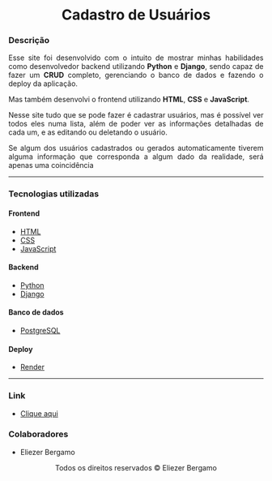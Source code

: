 <h1 align="center">Cadastro de Usuários</h1>

<section>
  <div>
    <h3>Descrição</h3>
    <p align="justify">
      Esse site foi desenvolvido com o intuito de mostrar minhas habilidades como desenvolvedor
      backend utilizando <b>Python</b> e <b>Django</b>, sendo capaz de fazer um <b>CRUD</b>
      completo, gerenciando o banco de dados e fazendo o deploy da aplicação.
    </p>
    <p  align="justify">
      Mas também desenvolvi o frontend utilizando <b>HTML</b>, <b>CSS</b> e <b>JavaScript</b>.
    </p>
    <p  align="justify">
      Nesse site tudo que se pode fazer é cadastrar usuários, mas é possível ver todos eles
      numa lista, além de poder ver as informações detalhadas de cada um, e as editando ou
      deletando o usuário.
    </p>
    <p  align="justify">
      Se algum dos usuários cadastrados ou gerados automaticamente tiverem alguma informação
      que corresponda a algum dado da realidade, será apenas uma coincidência
    </p>
  </div><hr>

  <div>
    <h3>Tecnologias utilizadas</h3>
    <h4>Frontend</h4>
    <ul>
      <li>
        <a href="https://developer.mozilla.org/pt-BR/docs/Web/HTML">HTML</a>
      </li>
      <li>
        <a href="https://developer.mozilla.org/pt-BR/docs/Web/CSS">CSS</a>
      </li>
      <li>
        <a href="https://developer.mozilla.org/pt-BR/docs/Web/JavaScript">JavaScript</a>
      </li>
    </ul>
    <h4>Backend</h4>
    <ul>
      <li>
        <a href="https://docs.python.org/pt-br/3/tutorial/">Python</a>
      </li>
      <li>
        <a href="https://docs.djangoproject.com/pt-br/5.0/">Django</a>
      </li>
    </ul>
    <h4>Banco de dados</h4>
    <ul>
      <li>
        <a href="https://www.postgresql.org/docs/">PostgreSQL</a>
      </li>
    </ul>
    <h4>Deploy</h4>
    <ul>
      <li>
        <a href="https://docs.render.com/deploy-django">Render</a>
      </li>
    </ul>
  </div><hr>

  <div>
    <h3>Link</h3>
    <ul>
      <li>
        <a href="https://cadastros-6p6u.onrender.com/">Clique aqui</a>
      </li>
    </ul>
  </div>

  <div>
    <h3>Colaboradores</h3>
    <ul>
      <li>
        Eliezer Bergamo
      </li>
    </ul>
  </div>
</section>

<footer>
  <p align="center">Todos os direitos reservados &copy Eliezer Bergamo</p>
</footer>
